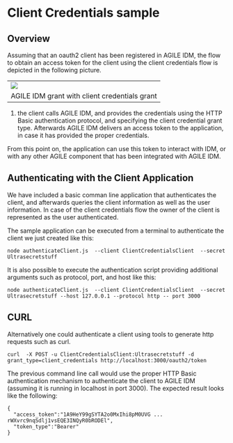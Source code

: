 # Client Credentials sample

## Overview

Assuming that an oauth2 client has been registered in AGILE IDM, the flow to obtain an access token for the client using the client credentials flow is depicted in the following picture.

<table align="center">
	<tr>
		<td><img src="images/tutorial-example-client-cred.jpg" /></td>
	</tr>
	<tr align="center">
		<td>
			AGILE IDM grant with client credentials grant
		</td>
	</tr>
</table>


1. the client calls AGILE IDM, and provides the credentials using the HTTP Basic authentication protocol, and specifying the client credential grant type. Afterwards AGILE IDM delivers an access token to the application, in case it has provided the proper credentials.

From this point on, the application can use this token to interact with IDM, or with any other AGILE component that has been integrated with AGILE IDM.

## Authenticating with the Client Application

We have included a basic comman line  application that authenticates the client, and afterwards queries the client information as well as the user information.
In  case of the client credentials flow the owner of the client is represented as the user authenticated.

The sample application can be executed from a terminal to authenticate the client we just created like this:

```
node authenticateClient.js  --client ClientCredentialsClient  --secret Ultrasecretstuff
```

It is also possible to execute the authentication script providing additional arguments such as protocol, port, and host like this:

```
node authenticateClient.js  --client ClientCredentialsClient  --secret Ultrasecretstuff --host 127.0.0.1 --protocol http -- port 3000
```

## CURL

Alternatively one could authenticate a client using tools to generate http requests such as curl.

```
curl  -X POST -u ClientCredentialsClient:Ultrasecretstuff -d grant_type=client_credentials http://localhost:3000/oauth2/token
```

The previous command line call would use the proper HTTP Basic authentication mechanism to authenticate the client to AGILE IDM (assuming it is running in localhost in port 3000). The expected result looks like the following:

```
{
  "access_token":"1A9HeY99gSYTA2o0MxIhi8pM0UVG ... rWXvrc9nqSdlj1vsEQE3INQyR0bRODEl",
  "token_type":"Bearer"
}
```
